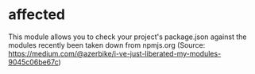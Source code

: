 # affected
This module allows you to check your project's package.json against the modules recently been taken down from npmjs.org (Source: https://medium.com/@azerbike/i-ve-just-liberated-my-modules-9045c06be67c)
